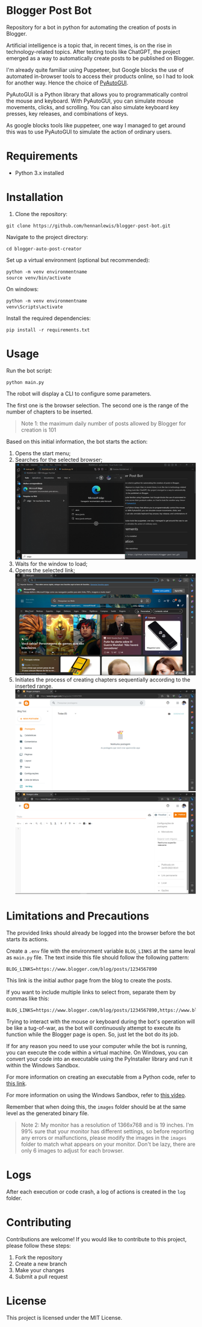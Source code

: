 # Blogger Post Bot

Repository for a bot in python for automating the creation of posts in Blogger.

Artificial intelligence is a topic that, in recent times, is on the rise in technology-related topics. After testing tools like ChatGPT, the project emerged as a way to automatically create posts to be published on Blogger.

I'm already quite familiar using Puppeteer, but Google blocks the use of automated in-browser tools to access their products online, so I had to look for another way. Hence the choice of [PyAutoGUI](https://pyautogui.readthedocs.io/en/latest/).

PyAutoGUI is a Python library that allows you to programmatically control the mouse and keyboard. With PyAutoGUI, you can simulate mouse movements, clicks, and scrolling. You can also simulate keyboard key presses, key releases, and combinations of keys.

As google blocks tools like puppeteer, one way I managed to get around this was to use PyAutoGUI to simulate the action of ordinary users.

# Requirements

- Python 3.x installed

# Installation

1. Clone the repository:

```shell
git clone https://github.com/hennanlewis/blogger-post-bot.git
```

Navigate to the project directory:

```shell
cd blogger-auto-post-creator
```

Set up a virtual environment (optional but recommended):

```shell
python -m venv environmentname
source venv/bin/activate
```

On windows:
```shell
python -m venv environmentname
venv\Scripts\activate
```

Install the required dependencies:

```shell
pip install -r requirements.txt
```

# Usage

Run the bot script:
```shell
python main.py
```

The robot will display a CLI to configure some parameters.

The first one is the browser selection. The second one is the range of the number of chapters to be inserted.

> Note 1: the maximum daily number of posts allowed by Blogger for creation is 101

Based on this initial information, the bot starts the action:
1. Opens the start menu;
2. Searches for the selected browser;
   ![Bot Action 1](doc/Screenshot_1.png)
3. Waits for the window to load;
4. Opens the selected link;
	![Bot Action 2](doc/Screenshot_2.png)
5. Initiates the process of creating chapters sequentially according to the inserted range.
	![Bot Action 3](doc/Screenshot_3.png)
	![Bot Action 4](doc/Screenshot_4.png)

# Limitations and Precautions
The provided links should already be logged into the browser before the bot starts its actions.

Create a `.env` file with the environment variable `BLOG_LINKS` at the same leval as `main.py` file. The text inside this file should follow the following pattern:

```properties
BLOG_LINKS=https://www.blogger.com/blog/posts/1234567890
```

This link is the initial author page from the blog to create the posts.

If you want to include multiple links to select from, separate them by commas like this:

```properties
BLOG_LINKS=https://www.blogger.com/blog/posts/1234567890,https://www.blogger.com/blog/posts/2345678901,https://www.blogger.com/blog/posts/3456789012
```

Trying to interact with the mouse or keyboard during the bot's operation will be like a tug-of-war, as the bot will continuously attempt to execute its function while the Blogger page is open. So, just let the bot do its job.

If for any reason you need to use your computer while the bot is running, you can execute the code within a virtual machine. On Windows, you can convert your code into an executable using the PyInstaller library and run it within the Windows Sandbox.

For more information on creating an executable from a Python code, refer to [this link](https://pyinstaller.org/en/stable/).

For more information on using the Windows Sandbox, refer to [this vídeo](https://www.youtube.com/watch?v=HRxbBCGQPR0).

Remember that when doing this, the `images` folder should be at the same level as the generated binary file.

> Note 2: My monitor has a resolution of 1366x768 and is 19 inches. I'm 99% sure that your monitor has different settings, so before reporting any errors or malfunctions, please modify the images in the `images` folder to match what appears on your monitor. Don't be lazy, there are only 6 images to adjust for each browser.

# Logs

After each execution or code crash, a log of actions is created in the `log` folder.


# Contributing

Contributions are welcome! If you would like to contribute to this project, please follow these steps:

1. Fork the repository
1. Create a new branch
1. Make your changes
1. Submit a pull request

# License

This project is licensed under the MIT License.